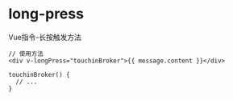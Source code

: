 # long-press
Vue指令-长按触发方法


```
// 使用方法
<div v-longPress="touchinBroker">{{ message.content }}</div>

touchinBroker() {
  // ...
}
```